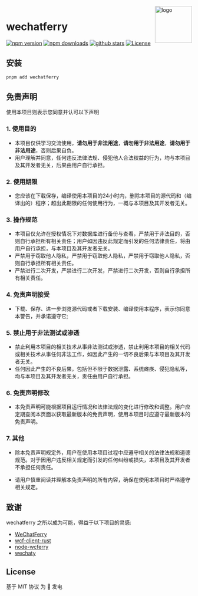<img src="https://api.iconify.design/unjs:automd.svg" alt="logo" width="100" height="100" align="right" />

# wechatferry

[![npm version][npm-version-src]][npm-version-href]
[![npm downloads][npm-downloads-src]][npm-downloads-href]
[![github stars][github-stars-src]][github-stars-href]
[![License][license-src]][license-href]

## 安装

```bash
pnpm add wechatferry
```

## 免责声明

使用本项目则表示您同意并认可以下声明

### 1. 使用目的

* 本项目仅供学习交流使用，**请勿用于非法用途**，**请勿用于非法用途**，**请勿用于非法用途**，否则后果自负。
* 用户理解并同意，任何违反法律法规、侵犯他人合法权益的行为，均与本项目及其开发者无关，后果由用户自行承担。

### 2. 使用期限

* 您应该在下载保存，编译使用本项目的24小时内，删除本项目的源代码和（编译出的）程序；超出此期限的任何使用行为，一概与本项目及其开发者无关。

### 3. 操作规范

* 本项目仅允许在授权情况下对数据库进行备份与查看，严禁用于非法目的，否则自行承担所有相关责任；用户如因违反此规定而引发的任何法律责任，将由用户自行承担，与本项目及其开发者无关。
* 严禁用于窃取他人隐私，严禁用于窃取他人隐私，严禁用于窃取他人隐私，否则自行承担所有相关责任。
* 严禁进行二次开发，严禁进行二次开发，严禁进行二次开发，否则自行承担所有相关责任。

### 4. 免责声明接受

* 下载、保存、进一步浏览源代码或者下载安装、编译使用本程序，表示你同意本警告，并承诺遵守它;

### 5. 禁止用于非法测试或渗透

* 禁止利用本项目的相关技术从事非法测试或渗透，禁止利用本项目的相关代码或相关技术从事任何非法工作，如因此产生的一切不良后果与本项目及其开发者无关。
* 任何因此产生的不良后果，包括但不限于数据泄露、系统瘫痪、侵犯隐私等，均与本项目及其开发者无关，责任由用户自行承担。

### 6. 免责声明修改

* 本免责声明可能根据项目运行情况和法律法规的变化进行修改和调整。用户应定期查阅本页面以获取最新版本的免责声明，使用本项目时应遵守最新版本的免责声明。

### 7. 其他

* 除本免责声明规定外，用户在使用本项目过程中应遵守相关的法律法规和道德规范。对于因用户违反相关规定而引发的任何纠纷或损失，本项目及其开发者不承担任何责任。

* 请用户慎重阅读并理解本免责声明的所有内容，确保在使用本项目时严格遵守相关规定。

## 致谢

wechatferry 之所以成为可能，得益于以下项目的灵感:

- [WeChatFerry](https://github.com/lich0821/WeChatFerry)
- [wcf-client-rust](https://github.com/lich0821/wcf-client-rust)
- [node-wcferry](https://github.com/stkevintan/node-wcferry)
- [wechaty](https://github.com/wechaty/wechaty)

## License

基于 MIT 协议 为 💖 发电

[npm-version-src]: https://img.shields.io/npm/v/wechatferry?style=flat&colorA=18181B&colorB=c62828
[npm-version-href]: https://npmjs.com/package/wechatferry
[npm-downloads-src]: https://img.shields.io/npm/dw/wechatferry?style=flat&colorA=18181B&colorB=c62828
[npm-downloads-href]: https://npmjs.com/package/wechatferry
[github-stars-src]: https://img.shields.io/github/stars/wechatferry/wechatferry?style=flat&colorA=18181B&colorB=c62828
[github-stars-href]: https://github.com/atorber/wechatferry
[license-src]: https://img.shields.io/github/license/wechatferry/wechatferry.svg?style=flat&colorA=18181B&colorB=c62828
[license-href]: https://github.com/atorber/wechatferry/blob/main/LICENSE
[website-src]: https://img.shields.io/badge/文档-Wcferry-18181B?style=flat&colorA=18181B&colorB=c62828
[website-href]: https://wcferry.netlify.app/
